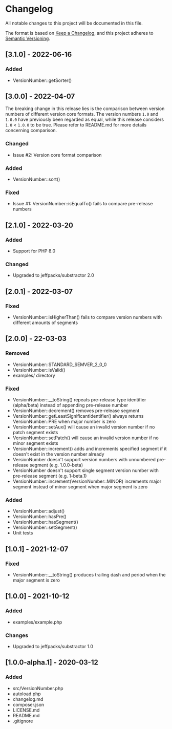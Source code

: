 # Changelog
All notable changes to this project will be documented in this file.

The format is based on [Keep a Changelog](https://keepachangelog.com/en/1.0.0/),
and this project adheres to [Semantic Versioning](https://semver.org/spec/v2.0.0.html).

## [3.1.0] - 2022-06-16

### Added
- VersionNumber::getSorter()

## [3.0.0] - 2022-04-07
The breaking change in this release lies is the comparison between version numbers of different version core formats. The version numbers `1.0` and `1.0.0` have previously been regarded as equal, while this release considers `1.0` < `1.0.0` to be true. Please refer to README.md for more details concerning comparison.

### Changed
- Issue #2: Version core format comparison

### Added
- VersionNumber::sort()

### Fixed
- Issue #1: VersionNumber::isEqualTo() fails to compare pre-release numbers

## [2.1.0] - 2022-03-20

### Added
- Support for PHP 8.0

### Changed
- Upgraded to jeffpacks/substractor 2.0

## [2.0.1] - 2022-03-07

### Fixed
- VersionNumber::isHigherThan() fails to compare version numbers with different amounts of segments

## [2.0.0] - 22-03-03

### Removed
- VersionNumber::STANDARD_SEMVER_2_0_0
- VersionNumber::isValid()
- examples/ directory

### Fixed
- VersionNumber::__toString() repeats pre-release type identifier (alpha/beta) instead of appending pre-release number
- VersionNumber::decrement() removes pre-release segment
- VersionNumber::getLeastSignificantIdentifier() always returns VersionNumber::PRE when major number is zero
- VersionNumber::setAux() will cause an invalid version number if no patch segment exists
- VersionNumber::setPatch() will cause an invalid version number if no minor segment exists
- VersionNumber::increment() adds and increments specified segment if it doesn't exist in the version number already
- VersionNumber doesn't support version numbers with unnumbered pre-release segment (e.g. 1.0.0-beta)
- VersionNumber doesn't support single segment version number with pre-release segment (e.g. 1-beta.1)
- VersionNumber::increment(VersionNumber::MINOR) increments major segment instead of minor segment when major segment is zero

### Added
- VersionNumber::adjust()
- VersionNumber::hasPre()
- VersionNumber::hasSegment()
- VersionNumber::setSegment()
- Unit tests

## [1.0.1] - 2021-12-07

### Fixed
- VersionNumber::__toString() produces trailing dash and period when the major segment is zero

## [1.0.0] - 2021-10-12

### Added
- examples/example.php

### Changes
- Upgraded to jeffpacks/substractor 1.0

## [1.0.0-alpha.1] - 2020-03-12

### Added
- src/VersionNumber.php
- autoload.php
- changelog.md
- composer.json
- LICENSE.md
- README.md
- .gitignore